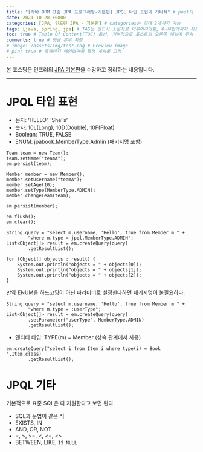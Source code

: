 ```yaml
---
title: "[자바 ORM 표준 JPA 프로그래밍-기본편] JPQL 타입 표현과 기타식" # post의 layout이 기본적으로 post로 설정되어있어서 Front Matter에 따로 layout변수를 만들어 주지 않아도 됨
date: 2021-10-28 +0800
categories: [JPA, 인프런 JPA - 기본편] # categories는 최대 2개까지 가능
tags: [java, spring, jpa] # TAG는 반드시 소문자로 이루어져야함, 0~무한개까지 지정 가능
toc: true # Table Of Content(TOC) 옵션, 기본적으로 포스트의 오른쪽 패널에 위치
comments: true # 댓글 유무 지정
# image: /assets/img/test.png # Preview image
# pin: true # 홈페이지 메인화면에 특정 게시물 고정
---
```


본 포스팅은 인프러의 [JPA 기본편](https://www.inflearn.com/course/ORM-JPA-Basic#)을 수강하고 정리하는 내용입니다.

<hr>

# JPQL 타입 표현
- 문자: ‘HELLO’, ‘She’’s’
- 숫자: 10L(Long), 10D(Double), 10F(Float)
- Boolean: TRUE, FALSE
- ENUM: jpabook.MemberType.Admin (패키지명 포함)

~~~
Team team = new Team();
team.setName("teamA");
em.persist(team);

Member member = new Member();
member.setUsername("teamA");
member.setAge(10);
member.setType(MemberType.ADMIN);
member.changeTeam(team);

em.persist(member);

em.flush();
em.clear();

String query = "select m.username, 'Hello', true from Member m " +
        "where m.type = jpql.MemberType.ADMIN";
List<Object[]> result = em.createQuery(query)
        .getResultList();

for (Object[] objects : result) {
    System.out.println("objects = " + objects[0]);
    System.out.println("objects = " + objects[1]);
    System.out.println("objects = " + objects[2]);
}
~~~

만약 ENUM을 하드코딩이 아닌 파라미터로 설정한다하면 패키지명이 불필요하다.

~~~
String query = "select m.username, 'Hello', true from Member m " +
        "where m.type = :userType";
List<Object[]> result = em.createQuery(query)
        .setParameter("userType", MemberType.ADMIN)
        .getResultList();
~~~

- 엔티티 타입: TYPE(m) = Member (상속 관계에서 사용)

~~~
em.createQuery("select i from Item i where type(i) = Book ",Item.class)
        .getResultList();
~~~

# JPQL 기타
기본적으로 표준 SQL은 다 지원한다고 보면 된다.

- SQL과 문법이 같은 식
- EXISTS, IN
- AND, OR, NOT
- =, >, >=, <, <=, <>
- BETWEEN, LIKE, `IS NULL`

